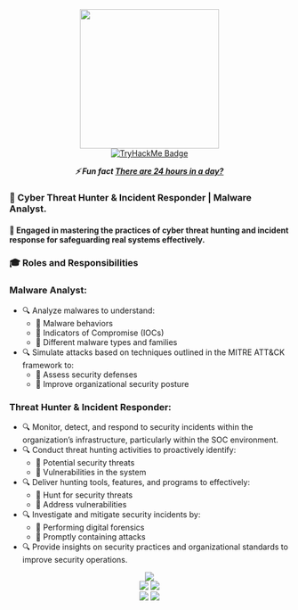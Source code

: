 <div align="center">
  <img src="https://github.com/k4t3pr0/k4t3pr0/blob/main/who_am_I__!_Black.png" width="250">
</div>

<div align="center">
  <a href="https://tryhackme.com/p/536832">
    <img src="https://tryhackme.com/api/badge/generate/536832" alt="TryHackMe Badge">
  </a>
</div>

<div align="center">
  <p><strong><em>⚡ Fun fact <span style="text-decoration: underline;">There are 24 hours in a day?</span></em></strong></p>  
</div>

 <div align="left"> 
<h3>💬 Cyber Threat Hunter & Incident Responder | Malware Analyst.</h3>

<h4>🚧 Engaged in mastering the practices of cyber threat hunting and incident response for safeguarding real systems effectively.</h4>

<h3>🎓 Roles and Responsibilities</h3>

<h3>Malware Analyst:</h3>
<ul>
  <li>🔍 Analyze malwares to understand:
    <ul>
      <li>🔸 Malware behaviors</li>
      <li>🔸 Indicators of Compromise (IOCs)</li>
      <li>🔸 Different malware types and families</li>
    </ul>
  </li>
  <li>🔍 Simulate attacks based on techniques outlined in the MITRE ATT&CK framework to:
    <ul>
      <li>🔸 Assess security defenses</li>
      <li>🔸 Improve organizational security posture</li>
    </ul>
  </li>
</ul>

<h3>Threat Hunter & Incident Responder:</h3>
<ul>
  <li>🔍 Monitor, detect, and respond to security incidents within the organization’s infrastructure, particularly within the SOC environment.</li>
  <li>🔍 Conduct threat hunting activities to proactively identify:
    <ul>
      <li>🔸 Potential security threats</li>
      <li>🔸 Vulnerabilities in the system</li>
    </ul>
  </li>
  <li>🔍 Deliver hunting tools, features, and programs to effectively:
    <ul>
      <li>🔸 Hunt for security threats</li>
      <li>🔸 Address vulnerabilities</li>
    </ul>
  </li>
  <li>🔍 Investigate and mitigate security incidents by:
    <ul>
      <li>🔸 Performing digital forensics</li>
      <li>🔸 Promptly containing attacks</li>
    </ul>
  </li>
  <li>🔍 Provide insights on security practices and organizational standards to improve security operations.</li>
</ul>
</div>

</div>
<div align="center">
  <img src="http://github-profile-summary-cards.vercel.app/api/cards/profile-details?username=k4t3pr0&theme=dark">
</div>

<div align="center">
  <img src="http://github-profile-summary-cards.vercel.app/api/cards/repos-per-language?username=k4t3pr0&theme=dark">
  <img src="http://github-profile-summary-cards.vercel.app/api/cards/most-commit-language?username=k4t3pr0&theme=dark">
</div>

<div align="center">
  <img src="http://github-profile-summary-cards.vercel.app/api/cards/stats?username=k4t3pr0&theme=dark">
  <img src="http://github-profile-summary-cards.vercel.app/api/cards/productive-time?username=k4t3pr0&theme=dark&utcOffset=8">
</div>
